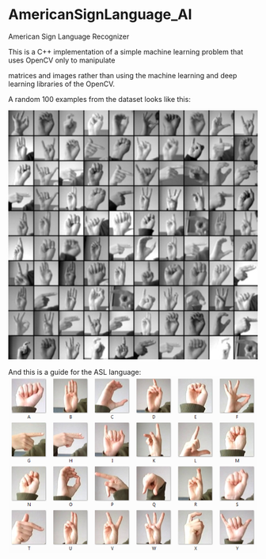 # AmericanSignLanguage_AI
American Sign Language Recognizer



This is a C++ implementation of a simple machine learning problem that uses OpenCV only to manipulate

matrices and images rather than using the machine learning and deep learning libraries of the OpenCV.


A random 100 examples from the dataset looks like this:

![](https://github.com/Reza-Rajabi/AmericanSignLanguage_AI/blob/master/dataset_example.jpg)


And this is a guide for the ASL language:
![](https://github.com/Reza-Rajabi/AmericanSignLanguage_AI/blob/master/asl_guide.png)
